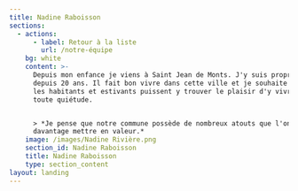 ```yaml
---
title: Nadine Raboisson
sections:
  - actions:
      - label: Retour à la liste
        url: /notre-équipe
    bg: white
    content: >-
      Depuis mon enfance je viens à Saint Jean de Monts. J'y suis propriétaire
      depuis 20 ans. Il fait bon vivre dans cette ville et je souhaite que tous
      les habitants et estivants puissent y trouver le plaisir d'y vivre en
      toute quiétude. 


      > *Je pense que notre commune possède de nombreux atouts que l'on peut
      davantage mettre en valeur.*
    image: /images/Nadine Rivière.png
    section_id: Nadine Raboisson
    title: Nadine Raboisson
    type: section_content
layout: landing
---
```


